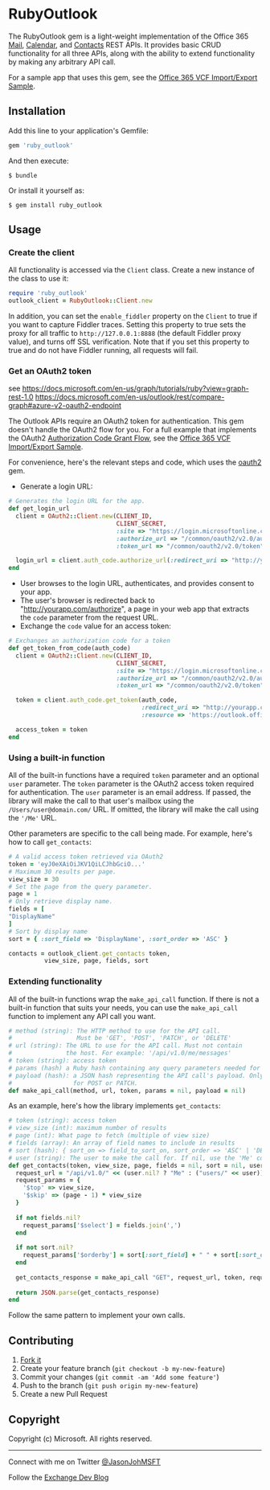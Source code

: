 # RubyOutlook

The RubyOutlook gem is a light-weight implementation of the Office 365 [Mail](https://msdn.microsoft.com/office/office365/APi/mail-rest-operations), [Calendar](https://msdn.microsoft.com/office/office365/APi/calendar-rest-operations), and [Contacts](https://msdn.microsoft.com/office/office365/APi/contacts-rest-operations) REST APIs. It provides basic CRUD functionality for all three APIs, along with the ability to extend functionality by making any arbitrary API call.

For a sample app that uses this gem, see the [Office 365 VCF Import/Export Sample](https://github.com/jasonjoh/o365-vcftool).

## Installation

Add this line to your application's Gemfile:

```ruby
gem 'ruby_outlook'
```

And then execute:

    $ bundle

Or install it yourself as:

    $ gem install ruby_outlook

## Usage

### Create the client

All functionality is accessed via the `Client` class. Create a new instance of the class to use it:

```ruby
require 'ruby_outlook'
outlook_client = RubyOutlook::Client.new
```

In addition, you can set the `enable_fiddler` property on the `Client` to true if you want to capture Fiddler traces. Setting this property to true sets the proxy for all traffic to `http://127.0.0.1:8888` (the default Fiddler proxy value), and turns off SSL verification. Note that if you set this property to true and do not have Fiddler running, all requests will fail.

### Get an OAuth2 token ###

see https://docs.microsoft.com/en-us/graph/tutorials/ruby?view=graph-rest-1.0
https://docs.microsoft.com/en-us/outlook/rest/compare-graph#azure-v2-oauth2-endpoint

The Outlook APIs require an OAuth2 token for authentication. This gem doesn't handle the OAuth2 flow for you. For a full example that implements the OAuth2 [Authorization Code Grant Flow](https://msdn.microsoft.com/en-us/library/azure/dn645542.aspx), see the [Office 365 VCF Import/Export Sample](https://github.com/jasonjoh/o365-vcftool).

For convenience, here's the relevant steps and code, which uses the [oauth2](https://rubygems.org/gems/oauth2) gem.

- Generate a login URL:
```ruby
# Generates the login URL for the app.
def get_login_url
  client = OAuth2::Client.new(CLIENT_ID,
                              CLIENT_SECRET,
                              :site => "https://login.microsoftonline.com",
                              :authorize_url => "/common/oauth2/v2.0/authorize",
                              :token_url => "/common/oauth2/v2.0/token")

  login_url = client.auth_code.authorize_url(:redirect_uri => "http://yourapp.com/authorize")
end
```
- User browses to the login URL, authenticates, and provides consent to your app.
- The user's browser is redirected back to "http://yourapp.com/authorize", a page in your web app that extracts the `code` parameter from the request URL.
- Exchange the `code` value for an access token:
```ruby
# Exchanges an authorization code for a token
def get_token_from_code(auth_code)
  client = OAuth2::Client.new(CLIENT_ID,
                              CLIENT_SECRET,
                              :site => "https://login.microsoftonline.com",
                              :authorize_url => "/common/oauth2/v2.0/authorize",
                              :token_url => "/common/oauth2/v2.0/token")

  token = client.auth_code.get_token(auth_code,
                                     :redirect_uri => "http://yourapp.com/authorize",
                                     :resource => 'https://outlook.office365.com')

  access_token = token
end
```

### Using a built-in function

All of the built-in functions have a required `token` parameter and an optional `user` parameter. The `token` parameter is the OAuth2 access token required for authentication. The `user` parameter is an email address. If passed, the library will make the call to that user's mailbox using the `/Users/user@domain.com/` URL. If omitted, the library will make the call using the `'/Me'` URL.

Other parameters are specific to the call being made. For example, here's how to call `get_contacts`:

```ruby
# A valid access token retrieved via OAuth2
token = 'eyJ0eXAiOiJKV1QiLCJhbGciO...'
# Maximum 30 results per page.
view_size = 30
# Set the page from the query parameter.
page = 1
# Only retrieve display name.
fields = [
"DisplayName"
]
# Sort by display name
sort = { :sort_field => 'DisplayName', :sort_order => 'ASC' }

contacts = outlook_client.get_contacts token,
          view_size, page, fields, sort
```

### Extending functionality

All of the built-in functions wrap the `make_api_call` function. If there is not a built-in function that suits your needs, you can use the `make_api_call` function to implement any API call you want.

```ruby
# method (string): The HTTP method to use for the API call. 
#                  Must be 'GET', 'POST', 'PATCH', or 'DELETE'
# url (string): The URL to use for the API call. Must not contain
#               the host. For example: '/api/v1.0/me/messages'
# token (string): access token
# params (hash) a Ruby hash containing any query parameters needed for the API call
# payload (hash): a JSON hash representing the API call's payload. Only used
#                 for POST or PATCH.
def make_api_call(method, url, token, params = nil, payload = nil)
```

As an example, here's how the library implements `get_contacts`:

```ruby
# token (string): access token
# view_size (int): maximum number of results
# page (int): What page to fetch (multiple of view size)
# fields (array): An array of field names to include in results
# sort (hash): { sort_on => field_to_sort_on, sort_order => 'ASC' | 'DESC' }
# user (string): The user to make the call for. If nil, use the 'Me' constant.
def get_contacts(token, view_size, page, fields = nil, sort = nil, user = nil)
  request_url = "/api/v1.0/" << (user.nil? ? "Me" : ("users/" << user)) << "/Contacts"
  request_params = {
    '$top' => view_size,
    '$skip' => (page - 1) * view_size
  }
  
  if not fields.nil?
    request_params['$select'] = fields.join(',')
  end 
  
  if not sort.nil?
    request_params['$orderby'] = sort[:sort_field] + " " + sort[:sort_order]
  end
  
  get_contacts_response = make_api_call "GET", request_url, token, request_params
  
  return JSON.parse(get_contacts_response)
end
```

Follow the same pattern to implement your own calls.

## Contributing

1. [Fork it](https://github.com/jasonjoh/ruby_outlook/fork)
2. Create your feature branch (`git checkout -b my-new-feature`)
3. Commit your changes (`git commit -am 'Add some feature'`)
4. Push to the branch (`git push origin my-new-feature`)
5. Create a new Pull Request

## Copyright ##

Copyright (c) Microsoft. All rights reserved.

----------
Connect with me on Twitter [@JasonJohMSFT](https://twitter.com/JasonJohMSFT)

Follow the [Exchange Dev Blog](http://blogs.msdn.com/b/exchangedev/)